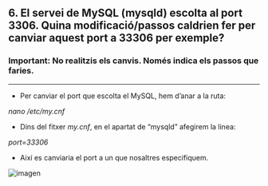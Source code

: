 ## 6.	El servei de MySQL (mysqld) escolta al port 3306. Quina modificació/passos caldrien fer per canviar aquest port a 33306 per exemple?  
### Important: No realitzis els canvis. Només indica els passos que faries. 
***

- Per canviar el port que escolta el MySQL, hem d’anar a la ruta: 

*nano /etc/my.cnf*

- Dins del fitxer *my.cnf*, en el apartat de “mysqld” afegirem la linea: 

*port=33306* 

- Així es canviaria el port a un que nosaltres especifiquem.

![imagen](https://user-images.githubusercontent.com/61557739/154850478-155aaa2b-0d3c-4c30-a0d4-5ec41dcb538e.png)
